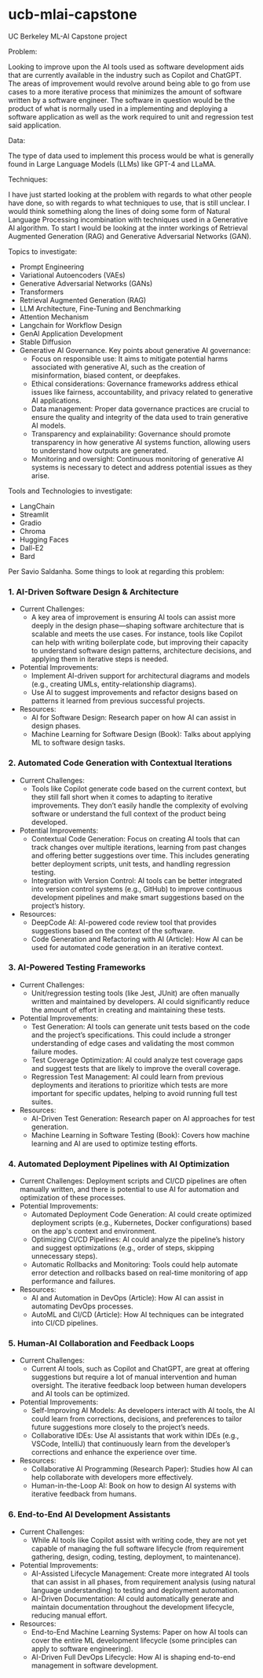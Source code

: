 # ucb-mlai-capstone
UC Berkeley ML-AI Capstone project

Problem:

Looking to improve upon the AI tools used as software development aids that are currently available in the industry such as Copilot and ChatGPT.  The areas of improvement would revolve around being able to go from use cases to a more iterative process that minimizes the amount of software written by a software engineer.  The software in question would be the product of what is normally used in a implementing and deploying a software application as well as the work required to unit and regression test said application.

 

Data:

The type of data used to implement this process would be what is generally found in Large Language Models (LLMs) like GPT-4 and LLaMA.

 

Techniques:

I have just started looking at the problem with regards to what other people have done, so with regards to what techniques to use, that is still unclear.  I would think something along the lines of doing some form of Natural Language Processing incombination with techniques used in a Generative AI algorithm.  To start I would be looking at the innter workings of Retrieval Augmented Generation (RAG) and Generative Adversarial Networks (GAN).

Topics to investigate:
- Prompt Engineering
- Variational Autoencoders (VAEs)
- Generative Adversarial Networks (GANs)
- Transformers
- Retrieval Augmented Generation (RAG)
- LLM Architecture, Fine-Tuning and Benchmarking
- Attention Mechanism
- Langchain for Workflow Design
- GenAI Application Development
- Stable Diffusion
- Generative AI Governance.  Key points about generative AI governance:
  - Focus on responsible use: It aims to mitigate potential harms associated with generative AI, such as the creation of misinformation, biased content, or deepfakes.
  - Ethical considerations: Governance frameworks address ethical issues like fairness, accountability, and privacy related to generative AI applications.
  - Data management: Proper data governance practices are crucial to ensure the quality and integrity of the data used to train generative AI models.
  - Transparency and explainability: Governance should promote transparency in how generative AI systems function, allowing users to understand how outputs are generated.
  - Monitoring and oversight: Continuous monitoring of generative AI systems is necessary to detect and address potential issues as they arise. 

Tools and Technologies to investigate:
- LangChain
- Streamlit
- Gradio
- Chroma
- Hugging Faces
- Dall-E2
- Bard

Per Savio Saldanha.  Some things to look at regarding this problem:
### 1. AI-Driven Software Design & Architecture
- Current Challenges:
  - A key area of improvement is ensuring AI tools can assist more deeply in the design phase—shaping software architecture that is scalable and meets the use cases. For instance, tools like Copilot can help with writing boilerplate code, but improving their capacity to understand software design patterns, architecture decisions, and applying them in iterative steps is needed.
- Potential Improvements:
  - Implement AI-driven support for architectural diagrams and models (e.g., creating UMLs, entity-relationship diagrams).
  - Use AI to suggest improvements and refactor designs based on patterns it learned from previous successful projects.
- Resources:
  - AI for Software Design: Research paper on how AI can assist in design phases.
  - Machine Learning for Software Design (Book): Talks about applying ML to software design tasks.
### 2. Automated Code Generation with Contextual Iterations
- Current Challenges:
  - Tools like Copilot generate code based on the current context, but they still fall short when it comes to adapting to iterative improvements. They don’t easily handle the complexity of evolving software or understand the full context of the product being developed.
- Potential Improvements:
  - Contextual Code Generation: Focus on creating AI tools that can track changes over multiple iterations, learning from past changes and offering better suggestions over time. This includes generating better deployment scripts, unit tests, and handling regression testing.
  - Integration with Version Control: AI tools can be better integrated into version control systems (e.g., GitHub) to improve continuous development pipelines and make smart suggestions based on the project’s history.
- Resources:
  - DeepCode AI: AI-powered code review tool that provides suggestions based on the context of the software.
  - Code Generation and Refactoring with AI (Article): How AI can be used for automated code generation in an iterative context.
### 3. AI-Powered Testing Frameworks
- Current Challenges:
  - Unit/regression testing tools (like Jest, JUnit) are often manually written and maintained by developers. AI could significantly reduce the amount of effort in creating and maintaining these tests.
- Potential Improvements:
  - Test Generation: AI tools can generate unit tests based on the code and the project’s specifications. This could include a stronger understanding of edge cases and validating the most common failure modes.
  - Test Coverage Optimization: AI could analyze test coverage gaps and suggest tests that are likely to improve the overall coverage.
  - Regression Test Management: AI could learn from previous deployments and iterations to prioritize which tests are more important for specific updates, helping to avoid running full test suites.
- Resources:
  - AI-Driven Test Generation: Research paper on AI approaches for test generation.
  - Machine Learning in Software Testing (Book): Covers how machine learning and AI are used to optimize testing efforts.
### 4. Automated Deployment Pipelines with AI Optimization
- Current Challenges: Deployment scripts and CI/CD pipelines are often manually written, and there is potential to use AI for automation and optimization of these processes.
- Potential Improvements:
  - Automated Deployment Code Generation: AI could create optimized deployment scripts (e.g., Kubernetes, Docker configurations) based on the app's context and environment.
  - Optimizing CI/CD Pipelines: AI could analyze the pipeline’s history and suggest optimizations (e.g., order of steps, skipping unnecessary steps).
  - Automatic Rollbacks and Monitoring: Tools could help automate error detection and rollbacks based on real-time monitoring of app performance and failures.
- Resources:
  - AI and Automation in DevOps (Article): How AI can assist in automating DevOps processes.
  - AutoML and CI/CD (Article): How AI techniques can be integrated into CI/CD pipelines.
### 5. Human-AI Collaboration and Feedback Loops
- Current Challenges:
  - Current AI tools, such as Copilot and ChatGPT, are great at offering suggestions but require a lot of manual intervention and human oversight. The iterative feedback loop between human developers and AI tools can be optimized.
- Potential Improvements:
  - Self-Improving AI Models: As developers interact with AI tools, the AI could learn from corrections, decisions, and preferences to tailor future suggestions more closely to the project’s needs.
  - Collaborative IDEs: Use AI assistants that work within IDEs (e.g., VSCode, IntelliJ) that continuously learn from the developer’s corrections and enhance the experience over time.
- Resources:
  - Collaborative AI Programming (Research Paper): Studies how AI can help collaborate with developers more effectively.
  - Human-in-the-Loop AI: Book on how to design AI systems with iterative feedback from humans.
### 6. End-to-End AI Development Assistants
- Current Challenges:
  - While AI tools like Copilot assist with writing code, they are not yet capable of managing the full software lifecycle (from requirement gathering, design, coding, testing, deployment, to maintenance).
- Potential Improvements:
  - AI-Assisted Lifecycle Management: Create more integrated AI tools that can assist in all phases, from requirement analysis (using natural language understanding) to testing and deployment automation.
  - AI-Driven Documentation: AI could automatically generate and maintain documentation throughout the development lifecycle, reducing manual effort.
- Resources:
  - End-to-End Machine Learning Systems: Paper on how AI tools can cover the entire ML development lifecycle (some principles can apply to software engineering).
  - AI-Driven Full DevOps Lifecycle: How AI is shaping end-to-end management in software development.
